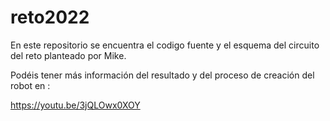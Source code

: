 # reto2022
En este repositorio se encuentra el codigo fuente y el esquema del circuito del reto planteado por Mike.

Podéis tener más información del resultado y del proceso de creación del robot en :

https://youtu.be/3jQLOwx0XOY



